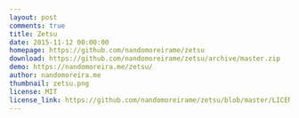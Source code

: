 ```yaml
---
layout: post
comments: true
title: Zetsu
date: 2015-11-12 00:00:00
homepage: https://github.com/nandomoreirame/zetsu
download: https://github.com/nandomoreirame/zetsu/archive/master.zip
demo: https://nandomoreira.me/zetsu/
author: nandomoreira.me
thumbnail: zetsu.png
license: MIT
license_link: https://github.com/nandomoreirame/zetsu/blob/master/LICENSE
---
```

